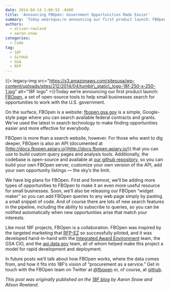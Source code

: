 ```yaml
---
date: 2014-04-14 1:00:55 -0400
title: 'Announcing FBOpen: Government Opportunities Made Easier'
summary: 'Today we&rsquo;re announcing our first product launch: FBOpen, a set of open-source tools to help small businesses search for opportunities to work with the U.S. government. On the surface, FBOpen is a website: fbopen.gsa.gov is a simple, Google-style page where you can search available federal contracts and grants. We&rsquo;ve used the latest in'
authors:
  - alison-rowland
  - aaron-snow
categories:
  - Code
tag:
  - 18F
  - GitHub
  - GSA
  - RFP
---
```


{{< legacy-img src="https://s3.amazonaws.com/sitesusa/wp-content/uploads/sites/212/2014/04/tumblr\_static\_logo-18f-250-x-250-1.jpg" alt="18F logo" >}}Today we’re announcing our first product launch: [FBOpen](https://fbopen.gsa.gov/), a set of open-source tools to help small businesses search for opportunities to work with the U.S. government.

On the surface, FBOpen is a website: [fbopen.gsa.gov](https://fbopen.gsa.gov/) is a simple, Google-style page where you can search available federal contracts and grants. We’ve used the latest in search technology to make finding opportunities easier and more effective for everybody.

FBOpen is more than a search website, however. For those who want to dig deeper, FBOpen is also an API (documented at [http://docs.fbopen.apiary.io](http://docs.fbopen.apiary.io/)) that you can use to build custom query pages and analysis tools. Additionally, the codebase is open-source and available at [our github repository](https://github.com/18f/fbopen), so you can build your own FBOpen server, customize your own version of the API, add your own opportunity listings — the sky’s the limit.

We have big plans for FBOpen. First and foremost, we’ll be adding more types of opportunities to FBOpen to make it an even more useful resource for small businesses. Soon, we’ll also be releasing our FBOpen “widget maker” so you can add FBOpen queries to any web page simply by pasting a small snippet of code. And of course there are lots of new search features in the pipeline, including the ability to subscribe to queries, so you can be notified automatically when new opportunities arise that match your interests.

Like most 18F projects, FBOpen is a collaboration. FBOpen was inspired by the targeted marketing that [RFP-EZ](http://rfpez.sba.gov/) so successfully piloted, and it was developed hand-in-hand with the [Integrated Award Environment](http://www.gsa.gov/iae) team, the GSA CIO, and the [api.data.gov](http://api.data.gov/) team, all of whom helped make this project a model for rapid development and deployment.

In future posts we’ll talk about how FBOpen works, where the data comes from, and how it fits into 18F’s vision of “procurement as a service.” Get in touch with the FBOpen team on Twitter at [@fbopen](https://twitter.com/fbopen) or, of course, at [github](https://github.com/18f/fbopen).

_This post was originally published on the [18F blog](http://18fblog.tumblr.com/) by Aaron Snow and Alison Rowland._